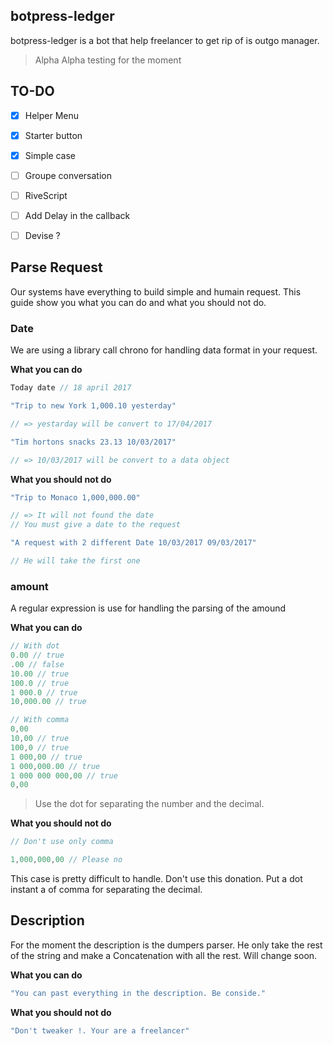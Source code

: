 ## botpress-ledger

botpress-ledger is a bot that help freelancer to get rip of is outgo manager.
> Alpha Alpha testing for the moment

## TO-DO

- [X] Helper Menu
- [X] Starter button
- [X] Simple case
- [ ] Groupe conversation
- [ ] RiveScript
- [ ] Add Delay in the callback
- [ ] Devise ?


## Parse Request

Our systems have everything to build simple and humain request. This guide show you what you can do and what you should not do.

### Date

We are using a library call chrono for handling data format in your request.

**What you can do**

```javascript
Today date // 18 april 2017

"Trip to new York 1,000.10 yesterday"

// => yestarday will be convert to 17/04/2017

"Tim hortons snacks 23.13 10/03/2017"

// => 10/03/2017 will be convert to a data object
```

**What you should not do**

```javascript
"Trip to Monaco 1,000,000.00"

// => It will not found the date
// You must give a date to the request

"A request with 2 different Date 10/03/2017 09/03/2017"

// He will take the first one
```


### amount

A regular expression is use for handling the parsing of the amound

**What you can do**

```javascript
// With dot
0.00 // true
.00 // false
10.00 // true
100.0 // true
1 000.0 // true
10,000.00 // true

// With comma
0,00
10,00 // true
100,0 // true
1 000,00 // true
1 000,000.00 // true
1 000 000 000,00 // true
0,00
```

> Use the dot for separating the number and the decimal.

**What you should not do**

```javascript
// Don't use only comma

1,000,000,00 // Please no
```

This case is pretty difficult to handle. Don't use this donation. Put a dot instant a of comma for separating the decimal.

## Description

For the moment the description is the dumpers parser. He only take the rest of the string and make a Concatenation with all the rest. Will change soon.

**What you can do**

```javascript
"You can past everything in the description. Be conside."
```  

**What you should not do**

```javascript
"Don't tweaker !. Your are a freelancer"
```
